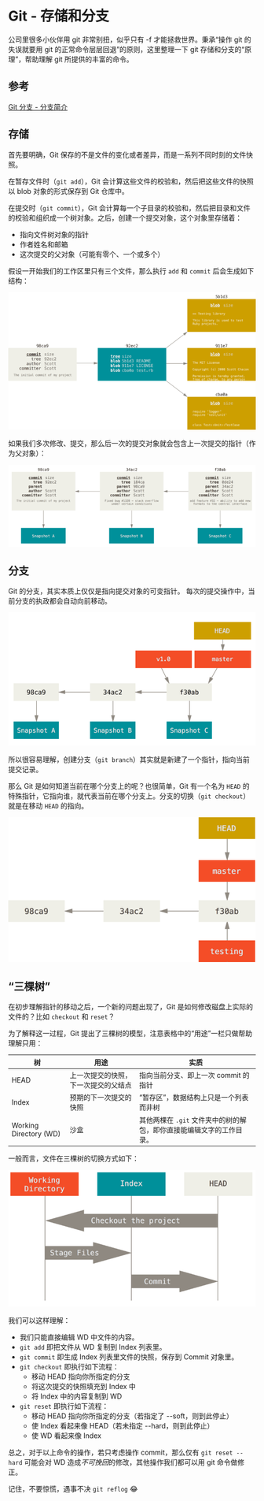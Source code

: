 # Git - 存储和分支

公司里很多小伙伴用 git 非常别扭，似乎只有 -f 才能拯救世界。秉承“操作 git 的失误就要用 git 的正常命令层层回退”的原则，这里整理一下 git 存储和分支的“原理”，帮助理解 git 所提供的丰富的命令。

## 参考

[Git 分支 - 分支简介](https://git-scm.com/book/zh/v2/Git-%E5%88%86%E6%94%AF-%E5%88%86%E6%94%AF%E7%AE%80%E4%BB%8B)

## 存储

首先要明确，Git 保存的不是文件的变化或者差异，而是一系列不同时刻的文件快照。

在暂存文件时（`git add`），Git 会计算这些文件的校验和，然后把这些文件的快照以 blob 对象的形式保存到 Git 仓库中。

在提交时（`git commit`），Git 会计算每一个子目录的校验和，然后把目录和文件的校验和组织成一个树对象。之后，创建一个提交对象，这个对象里存储着：

- 指向文件树对象的指针
- 作者姓名和邮箱
- 这次提交的父对象（可能有零个、一个或多个）

假设一开始我们的工作区里只有三个文件，那么执行 `add` 和 `commit` 后会生成如下结构：

![git-commit-and-tree.png](./static/git-commit-and-tree.png)

如果我们多次修改、提交，那么后一次的提交对象就会包含上一次提交的指针（作为父对象）：

![git-commits-and-parents.png](./static/git-commits-and-parents.png)

## 分支

Git 的分支，其实本质上仅仅是指向提交对象的可变指针。 每次的提交操作中，当前分支的执政都会自动向前移动。

![git-branch-and-history.png](./static/git-branch-and-history.png)

所以很容易理解，创建分支（`git branch`）其实就是新建了一个指针，指向当前提交记录。

那么 Git 是如何知道当前在哪个分支上的呢？也很简单，Git 有一个名为 `HEAD` 的特殊指针，它指向谁，就代表当前在哪个分支上。分支的切换（`git checkout`）就是在移动 `HEAD` 的指向。

![git-head-to-master.png](./static/git-head-to-master.png)

## “三棵树”

在初步理解指针的移动之后，一个新的问题出现了，Git 是如何修改磁盘上实际的文件的？比如 `checkout` 和 `reset`？

为了解释这一过程，Git 提出了三棵树的模型，注意表格中的“用途”一栏只做帮助理解只用：

| 树 | 用途 | 实质 |
| -- | ---- | --- |
| HEAD | 上一次提交的快照，下一次提交的父结点 | 指向当前分支、即上一次 commit 的指针 |
| Index | 预期的下一次提交的快照 | “暂存区”，数据结构上只是一个列表而非树 |
| Working Directory (WD) | 沙盒 | 其他两棵在 `.git` 文件夹中的树的解包，即你直接能编辑文字的工作目录。|

一般而言，文件在三棵树的切换方式如下：

![git-reset-workflow.png](./static/git-reset-workflow.png)

我们可以这样理解：

- 我们只能直接编辑 WD 中文件的内容。
- `git add` 即把文件从 WD 复制到 Index 列表里。
- `git commit` 即生成 Index 列表里文件的快照，保存到 Commit 对象里。
- `git checkout` 即执行如下流程：
  - 移动 HEAD 指向你所指定的分支
  - 将这次提交的快照填充到 Index 中
  - 将 Index 中的内容复制到 WD
- `git reset` 即执行如下流程：
  - 移动 HEAD 指向你所指定的分支（若指定了 --soft，则到此停止）
  - 使 Index 看起来像 HEAD（若未指定 --hard，则到此停止）
  - 使 WD 看起来像 Index

总之，对于以上命令的操作，若只考虑操作 commit，那么仅有 `git reset --hard` 可能会对 WD 造成*不可挽回*的修改，其他操作我们都可以用 git 命令做修正。

记住，不要惊慌，遇事不决 `git reflog` :joy: